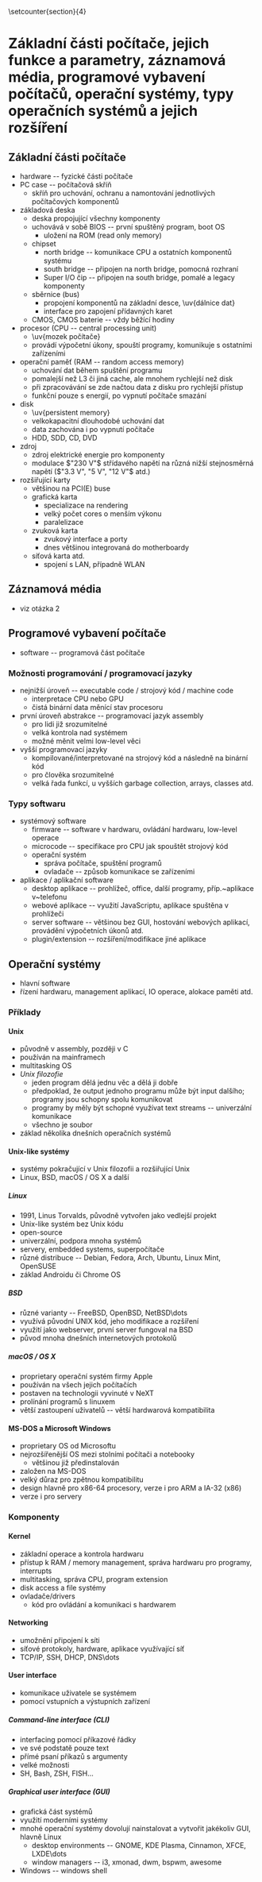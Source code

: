\setcounter{section}{4}
# Základní části počítače, jejich funkce a parametry, záznamová média, programové vybavení počítačů, operační systémy, typy operačních systémů a jejich rozšíření

## Základní části počítače
- hardware -- fyzické části počítače
- PC case -- počítačová skříň
	- skříň pro uchování, ochranu a namontování jednotlivých počítačových komponentů
- základová deska
	- deska propojující všechny komponenty
	- uchovává v sobě BIOS -- první spuštěný program, boot OS
		- uložení na ROM (read only memory)
	- chipset
		- north bridge -- komunikace CPU a ostatních komponentů systému
		- south bridge -- připojen na north bridge, pomocná rozhraní
		- Super I/O čip -- připojen na south bridge, pomalé a legacy komponenty
	- sběrnice (bus)
		- propojení komponentů na základní desce, \uv{dálnice dat}
		- interface pro zapojení přídavných karet
	- CMOS, CMOS baterie -- vždy běžící hodiny
- procesor (CPU -- central processing unit)
	- \uv{mozek počítače}
	- provádí výpočetní úkony, spouští programy, komunikuje s ostatními zařízeními
- operační paměť (RAM -- random access memory)
	- uchování dat během spuštění programu
	- pomalejší než L3 či jiná cache, ale mnohem rychlejší než disk
	- při zpracovávání se zde načtou data z disku pro rychlejší přístup
	- funkční pouze s energií, po vypnutí počítače smazání
- disk
	- \uv{persistent memory}
	- velkokapacitní dlouhodobé uchování dat
	- data zachována i po vypnutí počítače
	- HDD, SDD, CD, DVD
- zdroj
	- zdroj elektrické energie pro komponenty
	- modulace $"230 V"$ střídavého napětí na různá nižší stejnosměrná napětí ($"3.3 V", "5 V", "12 V"$ atd.)
- rozšiřující karty
	- většinou na PCI(E) buse
	- grafická karta
		- specializace na rendering
		- velký počet cores o menším výkonu
		- paralelizace
	- zvuková karta
		- zvukový interface a porty
		- dnes většinou integrovaná do motherboardy
	- síťová karta atd.
		- spojení s LAN, případně WLAN


## Záznamová média
- viz otázka 2

## Programové vybavení počítače
- software -- programová část počítače

### Možnosti programování / programovací jazyky
- nejnižší úroveň -- executable code / strojový kód / machine code
	- interpretace CPU nebo GPU
	- čistá binární data měnící stav procesoru
- první úroveň abstrakce -- programovací jazyk assembly
	- pro lidi již srozumitelné
	- velká kontrola nad systémem
	- možné měnit velmi low-level věci
- vyšší programovací jazyky
	- kompilované/interpretované na strojový kód a následně na binární kód
	- pro člověka srozumitelné
	- velká řada funkcí, u vyšších garbage collection, arrays, classes atd.

### Typy softwaru
- systémový software
	- firmware -- software v hardwaru, ovládání hardwaru, low-level operace
	- microcode -- specifikace pro CPU jak spouštět strojový kód
	- operační systém
		- správa počítače, spuštění programů
		- ovladače -- způsob komunikace se zařízeními
- aplikace / aplikační software
	- desktop aplikace -- prohlížeč, office, další programy, příp.~aplikace v~telefonu
	- webové aplikace -- využití JavaScriptu, aplikace spuštěna v prohlížeči
	- server software -- většinou bez GUI, hostování webových aplikací, provádění výpočetních úkonů atd.
	- plugin/extension -- rozšíření/modifikace jiné aplikace

## Operační systémy
- hlavní software
- řízení hardwaru, management aplikací, IO operace, alokace paměti atd.

### Příklady
#### Unix
- původně v assembly, později v C
- používán na mainframech
- multitasking OS
- *Unix filozofie*
	- jeden program dělá jednu věc a dělá ji dobře
	- předpoklad, že output jednoho programu může být input dalšího; programy jsou schopny spolu komunikovat
	- programy by měly být schopné využívat text streams -- univerzální komunikace
	- všechno je soubor
- základ několika dnešních operačních systémů

#### Unix-like systémy
- systémy pokračující v Unix filozofii a rozšiřující Unix
- Linux, BSD, macOS / OS X a další

##### Linux
- 1991, Linus Torvalds, původně vytvořen jako vedlejší projekt
- Unix-like systém bez Unix kódu
- open-source
- univerzální, podpora mnoha systémů
- servery, embedded systems, superpočítače
- různé distribuce -- Debian, Fedora, Arch, Ubuntu, Linux Mint, OpenSUSE
- základ Androidu či Chrome OS
	
##### BSD
- různé varianty -- FreeBSD, OpenBSD, NetBSD\dots
- využívá původní UNIX kód, jeho modifikace a rozšíření
- využití jako webserver, první server fungoval na BSD
- původ mnoha dnešních internetových protokolů

##### macOS / OS X
- proprietary operační systém firmy Apple
- používán na všech jejich počítačích
- postaven na technologii vyvinuté v NeXT
- prolínání programů s linuxem
- větší zastoupení uživatelů -- větší hardwarová kompatibilita

#### MS-DOS a Microsoft Windows
- proprietary OS od Microsoftu
- nejrozšířenější OS mezi stolními počítači a notebooky
	- většinou již předinstalován
- založen na MS-DOS
- velký důraz pro zpětnou kompatibilitu
- design hlavně pro x86-64 procesory, verze i pro ARM a IA-32 (x86)
- verze i pro servery

### Komponenty
#### Kernel
- základní operace a kontrola hardwaru
- přístup k RAM / memory management, správa hardwaru pro programy, interrupts
- multitasking, správa CPU, program extension
- disk access a file systémy
- ovladače/drivers
	- kód pro ovládání a komunikaci s hardwarem

#### Networking
- umožnění připojení k síti
- síťové protokoly, hardware, aplikace využívající síť
- TCP/IP, SSH, DHCP, DNS\dots

#### User interface
- komunikace uživatele se systémem
- pomocí vstupních a výstupních zařízení

##### Command-line interface (CLI)
- interfacing pomocí příkazové řádky
- ve své podstatě pouze text
- přímé psaní příkazů s argumenty
- velké možnosti
- SH, Bash, ZSH, FISH...

##### Graphical user interface (GUI)
- grafická část systémů
- využití moderními systémy
- mnohé operační systémy dovolují nainstalovat a vytvořit jakékoliv GUI, hlavně Linux
	- desktop environments -- GNOME, KDE Plasma, Cinnamon, XFCE, LXDE\dots
	- window managers -- i3, xmonad, dwm, bspwm, awesome
- Windows -- windows shell
